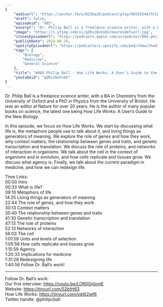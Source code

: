 ```yaml
---
{
	"audiourl": "https://anchor.fm/s/822ba20/podcast/play/90155544/https%3A%2F%2Fd3ctxlq1ktw2nl.cloudfront.net%2Fstaging%2F2024-7-7%2F434f9e1e-c2c3-c38d-5654-e71ae8af1204.m4a",
	"draft": false,
	"episodeid": "985",
	"excerpt": "Dr. Philip Ball is a freelance science writer, with a BA in Chemistry from the University of Oxford and a PhD in Physics from the University of Bristol. He was an editor at Nature for over 20 years. He is the author of many popular books on science, the latest one being How Life Works: A User’s Guide to the New Biology.",
	"image": "https://i.ytimg.com/vi/qZKsJ6oVxkU/maxresdefault.jpg",
	"itunesEpisodeUrl": "https://podcasts.apple.com/us/podcast/985-philip-ball-how-life-works-a-users-guide-to-the/id1451347236?i=1000666687190&uo=4",
	"publishDate": 2024-08-26,
	"spotifyEpisodeUrl": "https://podcasters.spotify.com/pod/show/thedissenter/episodes/985-Philip-Ball---How-Life-Works-A-Users-Guide-to-the-New-Biology-e2mtr2o",
	"tags": [
		"Biology",
		"Medicine",
		"General Science"
	],
	"title": "#985 Philip Ball - How Life Works: A User’s Guide to the New Biology",
	"youtubeid": "qZKsJ6oVxkU"
}
---
```

Dr. Philip Ball is a freelance science writer, with a BA in Chemistry from the University of Oxford and a PhD in Physics from the University of Bristol. He was an editor at Nature for over 20 years. He is the author of many popular books on science, the latest one being How Life Works: A User’s Guide to the New Biology.

In this episode, we focus on How Life Works. We start by discussing what life is, the metaphors people use to talk about it, and living things as generators of meaning. We explore the role of genes and how they work, why context matters, the relationship between genes and traits, and genetic transcription and translation. We discuss the role of proteins, and networks of interaction in organisms. We talk about the cell in the context of organisms and in evolution, and how cells replicate and tissues grow. We discuss what agency is. Finally, we talk about the current paradigm in medicine, and how we can redesign life.

Time Links:  
<time>00:00</time> Intro  
<time>00:33</time> What is life?  
<time>09:10</time> Metaphors of life  
<time>14:25</time> Living things as generators of meaning  
<time>22:44</time> The role of genes, and how they work  
<time>30:13</time> Context matters  
<time>35:40</time> The relationship between genes and traits  
<time>41:30</time> Genetic transcription and translation  
<time>47:13</time> The role of proteins  
<time>52:13</time> Networks of interaction  
<time>56:03</time> The cell  
<time>1:01:59</time> Units and levels of selection  
<time>1:05:58</time> How cells replicate and tissues grow  
<time>1:15:59</time> Agency  
<time>1:20:33</time> Implications for medicine  
<time>1:31:28</time> Redesigning life  
<time>1:40:56</time> Follow Dr. Ball’s work!

---

Follow Dr. Ball’s work:  
Our first interview: https://youtu.be/LOft0GnIomE  
Website: https://tinyurl.com/52bfrt63  
How Life Works: https://tinyurl.com/yd4t2wf6  
Twitter handle: @philipcball
